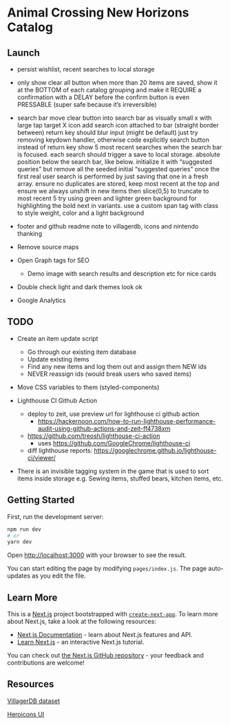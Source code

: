 # Animal Crossing New Horizons Catalog

## Launch

- persist wishlist, recent searches to local storage

- only show clear all button when more than 20 items are saved, show it at the BOTTOM of each catalog grouping and make it REQUIRE a confirmation with a DELAY before the confirm button is even PRESSABLE (super safe because it’s irreversible)

- search bar
  move clear button into search bar as visually small x with large tap target X icon
  add search icon attached to bar (straight border between)
  return key should blur input (might be default) just try removing keydown handler, otherwise code explicitly
  search button instead of return key
  show 5 most recent searches when the search bar is focused. each search should trigger a save to local storage. absolute position below the search bar, like below. initialize it with “suggested queries” but remove all the seeded initial “suggested queries” once the first real user search is performed by just saving that one in a fresh array. ensure no duplicates are stored, keep most recent at the top and ensure we always unshift in new items then slice(0,5) to truncate to most recent 5
  try using green and lighter green background for highlighting the bold next in variants. use a custom span tag with class to style weight, color and a light background

- footer and github readme note to villagerdb, icons and nintendo thanking


- Remove source maps
- Open Graph tags for SEO
  - Demo image with search results and description etc for nice cards
- Double check light and dark themes look ok
- Google Analytics



## TODO

- Create an item update script
  - Go through our existing item database
  - Update existing items
  - Find any new items and log them out and assign them NEW ids
  - NEVER reassign ids (would break users who saved items)

- Move CSS variables to them (styled-components)

- Lighthouse CI Github Action
  - deploy to zeit, use preview url for lighthouse ci github action
    - https://hackernoon.com/how-to-run-lighthouse-performance-audit-using-github-actions-and-zeit-ff4738xm
  - https://github.com/treosh/lighthouse-ci-action
    - uses https://github.com/GoogleChrome/lighthouse-ci
  - diff lighthouse reports: https://googlechrome.github.io/lighthouse-ci/viewer/



- There is an invisible tagging system in the game that is used to sort items inside storage
  e.g. Sewing items, stuffed bears, kitchen items, etc.

## Getting Started

First, run the development server:

```bash
npm run dev
# or
yarn dev
```

Open [http://localhost:3000](http://localhost:3000) with your browser to see the result.

You can start editing the page by modifying `pages/index.js`. The page auto-updates as you edit the file.

## Learn More

This is a [Next.js](https://nextjs.org/) project bootstrapped with [`create-next-app`](https://github.com/zeit/next.js/tree/canary/packages/create-next-app). To learn more about Next.js, take a look at the following resources:

- [Next.js Documentation](https://nextjs.org/docs) - learn about Next.js features and API.
- [Learn Next.js](https://nextjs.org/learn) - an interactive Next.js tutorial.

You can check out [the Next.js GitHub repository](https://github.com/zeit/next.js) - your feedback and contributions are welcome!


## Resources

[VillagerDB dataset](https://github.com/jefflomacy/villagerdb)

[Heroicons UI](https://github.com/sschoger/heroicons-ui)
